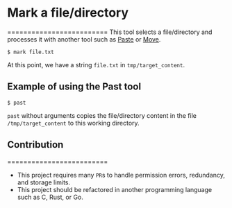 # Mark a file/directory
=========================
This tool selects a file/directory and processes it with another tool such as [Paste](https://github.com/ayoubelmhamdi/past) or [Move](https://github.com/ayoubelmhamdi/move).

```shell
$ mark file.txt
```
At this point, we have a string `file.txt` in `tmp/target_content`.

## Example of using the Past tool
```shell
$ past
```
`past` without arguments copies the file/directory content in the file `/tmp/target_content` to this working directory.

## Contribution
=========================
- This project requires many `PR`s to handle permission errors, redundancy, and storage limits.
- This project should be refactored in another programming language such as C, Rust, or Go.
